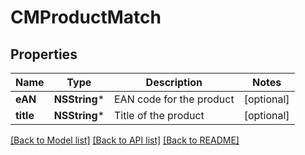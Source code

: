 # CMProductMatch

## Properties
Name | Type | Description | Notes
------------ | ------------- | ------------- | -------------
**eAN** | **NSString*** | EAN code for the product | [optional] 
**title** | **NSString*** | Title of the product | [optional] 

[[Back to Model list]](../README.md#documentation-for-models) [[Back to API list]](../README.md#documentation-for-api-endpoints) [[Back to README]](../README.md)


